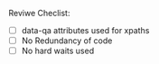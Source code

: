 Reviwe Checlist:
- [ ] data-qa attributes used for xpaths
- [ ] No Redundancy of code
- [ ] No hard waits used
